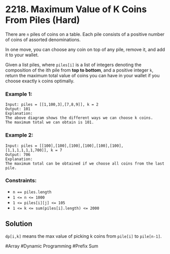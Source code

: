 # 2218. Maximum Value of K Coins From Piles (Hard)

There are `n` piles of coins on a table. Each pile consists of a positive number of coins of assorted denominations.

In one move, you can choose any coin on top of any pile, remove it, and add it to your wallet.

Given a list piles, where `piles[i]` is a list of integers denoting the composition of the ith pile from **top to bottom**, and a positive integer `k`, return the maximum total value of coins you can have in your wallet if you choose exactly `k` coins optimally.

### Example 1:

```
Input: piles = [[1,100,3],[7,8,9]], k = 2
Output: 101
Explanation:
The above diagram shows the different ways we can choose k coins.
The maximum total we can obtain is 101.
```

### Example 2:

```
Input: piles = [[100],[100],[100],[100],[100],[100],[1,1,1,1,1,1,700]], k = 7
Output: 706
Explanation:
The maximum total can be obtained if we choose all coins from the last pile.
```

### Constraints:

- `n == piles.length`
- `1 <= n <= 1000`
- `1 <= piles[i][j] <= 105`
- `1 <= k <= sum(piles[i].length) <= 2000`

## Solution

`dp[i,k]` means the max value of picking k coins from `pile[i]` to `pile[n-1]`.

#Array #Dynamic Programming #Prefix Sum
